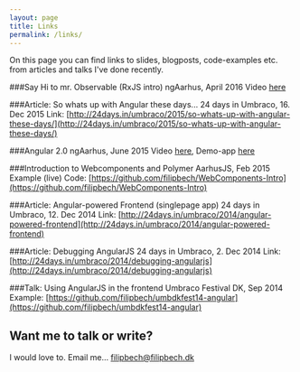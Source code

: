 ```yaml
---
layout: page
title: Links
permalink: /links/
---
```


On this page you can find links to slides, blogposts, code-examples etc. from articles and talks I've done recently.

###Say Hi to mr. Observable (RxJS intro)
ngAarhus, April 2016
Video [here](https://www.youtube.com/watch?v=6MDDIByEeGE)

###Article: So whats up with Angular these days...
24 days in Umbraco, 16. Dec 2015
Link: [http://24days.in/umbraco/2015/so-whats-up-with-angular-these-days/](http://24days.in/umbraco/2015/so-whats-up-with-angular-these-days/)

###Angular 2.0
ngAarhus, June 2015
Video [here](https://www.youtube.com/watch?v=c6haa0MJc1w), Demo-app [here](https://github.com/filipbech/ng2-parties)

###Introduction to Webcomponents and Polymer
AarhusJS, Feb 2015
Example (live) Code: [https://github.com/filipbech/WebComponents-Intro](https://github.com/filipbech/WebComponents-Intro)

###Article: Angular-powered Frontend (singlepage app)
24 days in Umbraco, 12. Dec 2014
Link: [http://24days.in/umbraco/2014/angular-powered-frontend](http://24days.in/umbraco/2014/angular-powered-frontend)

###Article: Debugging AngularJS
24 days in Umbraco, 2. Dec 2014
Link: [http://24days.in/umbraco/2014/debugging-angularjs](http://24days.in/umbraco/2014/debugging-angularjs)

###Talk: Using AngularJS in the frontend
Umbraco Festival DK, Sep 2014
Example: [https://github.com/filipbech/umbdkfest14-angular](https://github.com/filipbech/umbdkfest14-angular)


## Want me to talk or write?
I would love to. Email me... [filipbech@filipbech.dk](mailto:filipbech@filipbech.dk)
